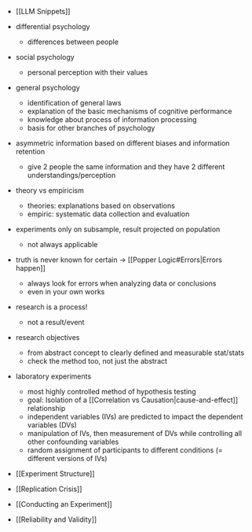 - [[LLM Snippets]]

- differential psychology
	- differences between people
- social psychology
	- personal perception with their values
- general psychology
	- identification of general laws
	- explanation of the basic mechanisms of cognitive performance
	- knowledge about process of information processing
	- basis for other branches of psychology

- asymmetric information based on different biases and information retention
	- give 2 people the same information and they have 2 different understandings/perception

- theory vs empiricism
	- theories: explanations based on observations
	- empiric: systematic data collection and evaluation

- experiments only on subsample, result projected on population
	- not always applicable
- truth is never known for certain -> [[Popper Logic#Errors|Errors happen]]
	- always look for errors when analyzing data or conclusions
	- even in your own works
- research is a process!
	- not a result/event
- research objectives 
	- from abstract concept to clearly defined and measurable stat/stats
	- check the method too, not just the abstract

- laboratory experiments
	- most highly controlled method of hypothesis testing
	- goal: Isolation of a [[Correlation vs Causation|cause-and-effect]] relationship
	- independent variables (IVs) are predicted to impact the dependent variables (DVs)
	- manipulation of IVs, then measurement of DVs while controlling all other confounding variables
	- random assignment of participants to different conditions (= different versions of IVs)

- [[Experiment Structure]]
- [[Replication Crisis]]
- [[Conducting an Experiment]]
- [[Reliability and Validity]]
